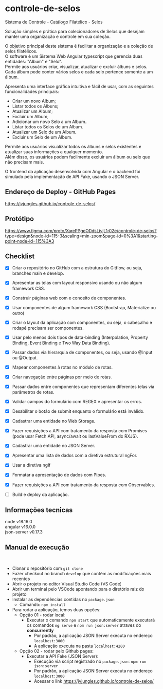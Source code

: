 # controle-de-selos

Sistema de Controle - Catálogo Filatélico - Selos


Solução simples e prática para colecionadores de Selos que desejam manter uma organização e controle em sua coleção.
	
O objetivo principal deste sistema é  facilitar a organização e a coleção de selos filatélicos.  
O software é um Sistema Web  Angular typescript que gerencia duas entidades: "Album" e "Selo".   
Permite aos usuários criar, visualizar, atualizar e excluir álbuns e selos. Cada álbum pode conter vários selos e cada selo pertence somente a um álbum.

Apresenta uma interface gráfica intuitiva e fácil de usar, com as seguintes funcionalidades principais:

* Criar um novo Album;
* Listar todos os Albuns;
* Atualizar um Album;
* Excluir um Album;
* Adicionar um novo Selo a um Album..
* Listar todos os Selos de um Album.
* Atualizar um Selo de um Album.
* Excluir um Selo de um Album.

	
Permite aos usuários visualizar todos os álbuns e selos existentes e atualizar suas informações a qualquer momento.  
Além disso, os usuários podem facilmente excluir um álbum ou selo que não precisam mais.

O frontend da aplicação desenvolvida com Angular e o backend foi simulado pela implementação de API Fake, usando o JSON Server.

## Endereço de Deploy - GitHub Pages

https://jvjungles.github.io/controle-de-selos/

## Protótipo

https://www.figma.com/proto/XarePPgeODdsLiyjL1r02e/controle-de-selos?type=design&node-id=115-3&scaling=min-zoom&page-id=0%3A1&starting-point-node-id=115%3A3

## Checklist

- [X] Criar o repositório no GitHub com a estrutura do Gitflow, ou seja, branches main e develop.
- [X] Apresentar as telas com layout responsivo usando ou não algum framework CSS.
- [X] Construir páginas web com o conceito de componentes.
- [X] Usar componentes de algum framework CSS (Bootstrap, Materialize ou outro)
- [X] Criar o layout da aplicação com componentes, ou seja, o cabeçalho e rodapé precisam ser componentes.
- [X] Usar pelo menos dois tipos de data-binding (Interpolation, Property Binding, Event Binding e Two Way Data Binding).
- [X] Passar dados via hierarquia de componentes, ou seja, usando @Input ou @Output.
- [X] Mapear componentes à rotas no módulo de rotas.
- [X] Criar navegação entre páginas por meio de rotas.
- [X] Passar dados entre componentes que representam diferentes telas via parâmetros de rotas.
- [X] Validar campos do formulário com REGEX e apresentar os erros.
- [X] Desabilitar o botão de submit enquanto o formulário está inválido.
- [X] Cadastrar uma entidade no Web Storage.
- [X] Fazer requisições a API com tratamento da resposta com Promises (pode usar Fetch API, async/await ou lastValueFrom do RXJS).
- [X] Cadastrar uma entidade no JSON Server.
- [X] Apresentar uma lista de dados com a diretiva estrutural ngFor.
- [X] Usar a diretiva ngIf
- [X] Formatar a apresentação de dados com Pipes.
- [X] Fazer requisições a API com tratamento da resposta com Observables.
- [ ] Build e deploy da aplicação.


## Informações tecnicas

node v18.16.0  
angular v16.0.0  
json-server v0.17.3 


## Manual de execução
<br>

- Clonar o repositório com `git clone`
- Fazer checkout no branch `develop` que contém as modificações mais recentes
- Abrir o projeto no editor Visual Studio Code (VS Code)
- Abrir um terminal pelo VSCode apontando para o diretório raiz do projeto 
- Instalar as dependências contidas no `package.json`
  - Comando: `npm install`
- Para rodar a aplicação, temos duas opções:
	- Opção 01 - rodar local:
		- Executar o comando  `npm start` que automaticamente executará os comandos `ng serve` e `npm run json:server` atraves do **concurrently**
  			- Por padrão, a aplicação JSON Server executa no endereço `localhost:3000`
  			- A aplicação executa na pasta `localhost:4200`
	- Opção 02 - rodar pelo Github pages:
		- Executar a API Fake (JSON Server): 
			- Execução via script registrado no `package.json`: `npm run json:server` 
			- Por padrão, a aplicação JSON Server executa no endereço `localhost:3000`
			- Acessar o link https://jvjungles.github.io/controle-de-selos/    

